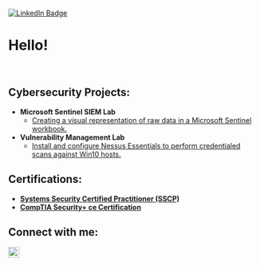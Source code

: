 
 
<br/>  
  <div id="badges">
  <a href="https://www.linkedin.com/in/brisenovanessa/">
    <img src="https://imgur.com/WQZqB0B.png" alt="LinkedIn Badge"/>
    </a>
</div>
<h1>Hello!</h1> <br />


<h2>Cybersecurity Projects:</h2>

- <b>Microsoft Sentinel SIEM Lab</b>
  - [Creating a visual representation of raw data in a Microsoft Sentinel workbook.](https://github.com/v4nbrisen0/mssentinelSIEMLab)
- <b>Vulnerability Management Lab</b>
  - [Install and configure Nessus Essentials to perform credentialed scans against Win10 hosts.](https://github.com/v4nbrisen0/vulnMgmt)


<h2>Certifications:</h2>

- <b><a href="https://www.credly.com/badges/cd579dcb-1055-47a0-9538-2be722aae06c/public_url">Systems Security Certified Practitioner (SSCP)</a></b>
- <b><a href="https://www.credly.com/badges/1846e9f2-0ec3-4b7a-96ff-f8fb76b2e414/public_url">CompTIA Security+ ce Certification</a></b>

<h2>Connect with me:</h2>

[<img align="left" alt="Vanessa Briseno | LinkedIn" width="22px" src="https://cdn.jsdelivr.net/npm/simple-icons@v3/icons/linkedin.svg" />][linkedin]


[linkedin]: https://www.linkedin.com/in/brisenovanessa/

<!--



-->
